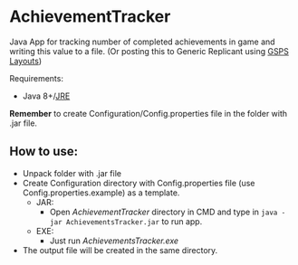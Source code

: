 # AchievementTracker
Java App for tracking number of completed achievements in game and writing this value to a file. (Or posting this to Generic Replicant using [GSPS Layouts](https://github.com/GramyPomagamy/gsps-layouts))

Requirements:
- Java 8+/[JRE](https://www.java.com/pl/download/manual.jsp)

**Remember** to create Configuration/Config.properties file in the folder with .jar file.

## How to use:

- Unpack folder with .jar file
- Create Configuration directory with Config.properties file (use Config.properties.example) as a template.
  - JAR:
    - Open *AchievementTracker* directory in CMD and type in `java -jar AchievementsTracker.jar` to run app.
  - EXE:
    - Just run *AchievementsTracker.exe*
- The output file will be created in the same directory.
